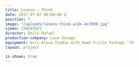 ```yaml
---
title: Lenovo — Think
date: 2017-07-07 00:00:00 Z
position: 7
image: "/uploads/lenovo-think-wide-4e7099.jpg"
vimeo: 156693561
director: Emile Rafael
production-company: Love Savage
equipment: Arri Alexa Studio with Hawk V-Lite Vintage '74
layout: project

is-shown: true
---
```


